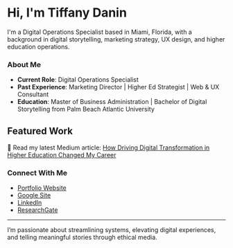 # Hi, I'm Tiffany Danin

I'm a Digital Operations Specialist based in Miami, Florida, with a background in digital storytelling, marketing strategy, UX design, and higher education operations.

### About Me

- **Current Role**: Digital Operations Specialist
- **Past Experience**: Marketing Director | Higher Ed Strategist | Web & UX Consultant
- **Education**: Master of Business Administration | Bachelor of Digital Storytelling from Palm Beach Atlantic University

## Featured Work

📄 Read my latest Medium article: [How Driving Digital Transformation in Higher Education Changed My Career](https://medium.com/@tiffanydanin/driving-digital-transformation-in-higher-education-acbcba7114e6)

### Connect With Me

- [Portfolio Website](https://tiffanydanin.com)
- [Google Site](https://sites.google.com/view/tiffanydanin)
- [LinkedIn](https://linkedin.com/in/tiffanydanin)
- [ResearchGate](https://www.researchgate.net/profile/Tiffany-Danin)

---

I’m passionate about streamlining systems, elevating digital experiences, and telling meaningful stories through ethical media.
